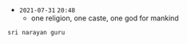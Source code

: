- `2021-07-31`  `20:48`
	- one religion, one caste, one god for mankind

```query
sri narayan guru
```